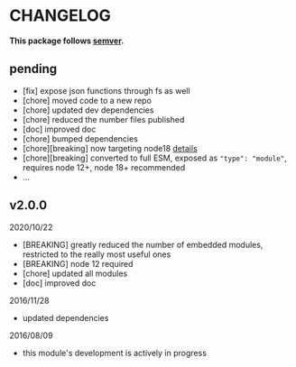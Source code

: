 # CHANGELOG
**This package follows [semver](https://semver.org/).**


## pending
* [fix] expose json functions through fs as well
* [chore] moved code to a new repo
* [chore] updated dev dependencies
* [chore] reduced the number files published
* [doc] improved doc
* [chore] bumped dependencies
* [chore][breaking] now targeting node18 [details](../../0-CONTRIBUTING/06-conventions--js--modules.md)
* [chore][breaking] converted to full ESM, exposed as `"type": "module"`, requires node 12+, node 18+ recommended
* ...

## v2.0.0
2020/10/22
* [BREAKING] greatly reduced the number of embedded modules, restricted to the really most useful ones
* [BREAKING] node 12 required
* [chore] updated all modules
* [doc] improved doc


2016/11/28
- updated dependencies

2016/08/09
- this module's development is actively in progress
